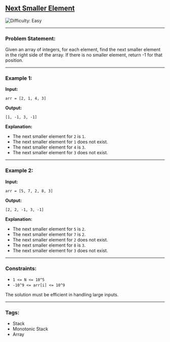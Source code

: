 ## [Next Smaller Element](https://www.naukri.com/code360/problems/next-smaller-element_1112581)

![Difficulty: Easy](https://img.shields.io/badge/Difficulty-Easy-brightgreen)

---

### Problem Statement:
Given an array of integers, for each element, find the next smaller element in the right side of the array. If there is no smaller element, return -1 for that position.

---

### Example 1:
**Input:**
```
arr = [2, 1, 4, 3]
```
**Output:**
```
[1, -1, 3, -1]
```

**Explanation:**
- The next smaller element for `2` is `1`.
- The next smaller element for `1` does not exist.
- The next smaller element for `4` is `3`.
- The next smaller element for `3` does not exist.

---

### Example 2:
**Input:**
```
arr = [5, 7, 2, 8, 3]
```
**Output:**
```
[2, 2, -1, 3, -1]
```

**Explanation:**
- The next smaller element for `5` is `2`.
- The next smaller element for `7` is `2`.
- The next smaller element for `2` does not exist.
- The next smaller element for `8` is `3`.
- The next smaller element for `3` does not exist.

---

### Constraints:
- `1 <= N <= 10^5`
- `-10^9 <= arr[i] <= 10^9`

The solution must be efficient in handling large inputs.

---

### Tags:
- Stack
- Monotonic Stack
- Array


